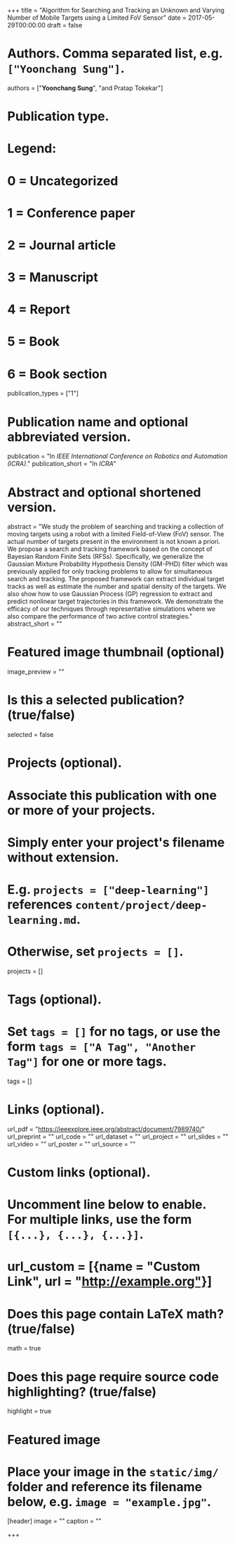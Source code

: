 +++
title = "Algorithm for Searching and Tracking an Unknown and Varying Number of Mobile Targets using a Limited FoV Sensor"
date = 2017-05-29T00:00:00
draft = false

# Authors. Comma separated list, e.g. `["Yoonchang Sung"]`.
authors = ["**Yoonchang Sung**", "and Pratap Tokekar"]

# Publication type.
# Legend:
# 0 = Uncategorized
# 1 = Conference paper
# 2 = Journal article
# 3 = Manuscript
# 4 = Report
# 5 = Book
# 6 = Book section
publication_types = ["1"]

# Publication name and optional abbreviated version.
publication = "In *IEEE International Conference on Robotics and Automation (ICRA)*."
publication_short = "In *ICRA*"

# Abstract and optional shortened version.
abstract = "We study the problem of searching and tracking a collection of moving targets using a robot with a limited Field-of-View (FoV) sensor. The actual number of targets present in the environment is not known a priori. We propose a search and tracking framework based on the concept of Bayesian Random Finite Sets (RFSs). Specifically, we generalize the Gaussian Mixture Probability Hypothesis Density (GM-PHD) filter which was previously applied for only tracking problems to allow for simultaneous search and tracking. The proposed framework can extract individual target tracks as well as estimate the number and spatial density of the targets. We also show how to use Gaussian Process (GP) regression to extract and predict nonlinear target trajectories in this framework. We demonstrate the efficacy of our techniques through representative simulations where we also compare the performance of two active control strategies."
abstract_short = ""

# Featured image thumbnail (optional)
image_preview = ""

# Is this a selected publication? (true/false)
selected = false

# Projects (optional).
#   Associate this publication with one or more of your projects.
#   Simply enter your project's filename without extension.
#   E.g. `projects = ["deep-learning"]` references `content/project/deep-learning.md`.
#   Otherwise, set `projects = []`.
projects = []

# Tags (optional).
#   Set `tags = []` for no tags, or use the form `tags = ["A Tag", "Another Tag"]` for one or more tags.
tags = []

# Links (optional).
url_pdf = "https://ieeexplore.ieee.org/abstract/document/7989740/"
url_preprint = ""
url_code = ""
url_dataset = ""
url_project = ""
url_slides = ""
url_video = ""
url_poster = ""
url_source = ""

# Custom links (optional).
#   Uncomment line below to enable. For multiple links, use the form `[{...}, {...}, {...}]`.
# url_custom = [{name = "Custom Link", url = "http://example.org"}]

# Does this page contain LaTeX math? (true/false)
math = true

# Does this page require source code highlighting? (true/false)
highlight = true

# Featured image
# Place your image in the `static/img/` folder and reference its filename below, e.g. `image = "example.jpg"`.
[header]
image = ""
caption = ""

+++


